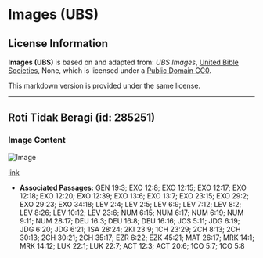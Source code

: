 # Images (UBS)

## License Information

**Images (UBS)** is based on and adapted from: _UBS Images_, [United Bible Societies](https://unitedbiblesocieties.org/), None, which is licensed under a [Public Domain CC0](https://creativecommons.org/public-domain/cc0/).

This markdown version is provided under the same license.



--------------------------------

## Roti Tidak Beragi (id: 285251)

### Image Content

![Image](https://cdn.aquifer.bible/aquifer-content/resources/Media/WEB-0624_bread_unleavened.jpg)

[link](https://cdn.aquifer.bible/aquifer-content/resources/Media/WEB-0624_bread_unleavened.jpg)

* **Associated Passages:** GEN 19:3; EXO 12:8; EXO 12:15; EXO 12:17; EXO 12:18; EXO 12:20; EXO 12:39; EXO 13:6; EXO 13:7; EXO 23:15; EXO 29:2; EXO 29:23; EXO 34:18; LEV 2:4; LEV 2:5; LEV 6:9; LEV 7:12; LEV 8:2; LEV 8:26; LEV 10:12; LEV 23:6; NUM 6:15; NUM 6:17; NUM 6:19; NUM 9:11; NUM 28:17; DEU 16:3; DEU 16:8; DEU 16:16; JOS 5:11; JDG 6:19; JDG 6:20; JDG 6:21; 1SA 28:24; 2KI 23:9; 1CH 23:29; 2CH 8:13; 2CH 30:13; 2CH 30:21; 2CH 35:17; EZR 6:22; EZK 45:21; MAT 26:17; MRK 14:1; MRK 14:12; LUK 22:1; LUK 22:7; ACT 12:3; ACT 20:6; 1CO 5:7; 1CO 5:8


